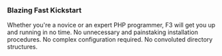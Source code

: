 ### Blazing Fast Kickstart

<div class="teaserIcon fa fa-bolt"></div>

Whether you're a novice or an expert PHP programmer, F3 will get you up and running in no time. No unnecessary and painstaking installation procedures. No complex configuration required. No convoluted directory structures.
